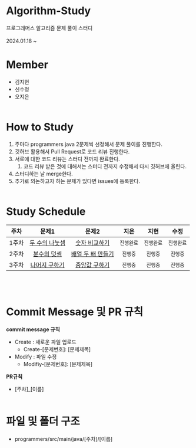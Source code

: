 # Algorithm-Study
프로그래머스 알고리즘 문제 풀이 스터디<br><br>
2024.01.18 ~

# Member
- 김지현 
- 신수정
- 오지은<br><br>

# How to Study
1. 주마다 programmers java 2문제씩 선정해서 문제 풀이를 진행한다. 
2. 깃허브 활용해서 Pull Request로 코드 리뷰 진행한다.
3. 서로에 대한 코드 리뷰는 스터디 전까지 완료한다.
    1. 코드 리뷰 받은 것에 대해서는 스터디 전까지 수정해서 다시 깃허브에 올린다.
4. 스터디하는 날 merge한다.
5. 추가로 의논하고자 하는 문제가 있다면 issues에 등록한다.<br><br>

# Study Schedule
|주차|문제1|문제2|지은|지현|수정
|:---:|:---:|:---:|:---:|:---:|:---:|
|1주차|[두 수의 나눗셈](https://school.programmers.co.kr/learn/courses/30/lessons/120806)|[숫자 비교하기](https://school.programmers.co.kr/learn/courses/30/lessons/120807)|`진행완료`|`진행완료`|`진행완료`|
|2주차|[분수의 덧셈](https://school.programmers.co.kr/learn/courses/30/lessons/120808)|[배열 두 배 만들기](https://school.programmers.co.kr/learn/courses/30/lessons/120809)|`진행중`|`진행중`|`진행중`|
|3주차|[나머지 구하기](https://school.programmers.co.kr/learn/courses/30/lessons/120810)|[중앙값 구하기](https://school.programmers.co.kr/learn/courses/30/lessons/120811)|`진행중`|`진행중`|`진행중`|

<br><br>
# Commit Message 및 PR 규칙
**commit message 규칙**
- Create : 새로운 파일 업로드
    - Create-[문제번호]: [문제제목]
- Modify : 파일 수정
    - Modifiy-[문제번호]: [문제제목]

**PR규칙**
- [주차]_[이름]<br><br>

# 파일 및 폴더 구조
- programmers/src/main/java/[주차]/[이름]
<br><br>
